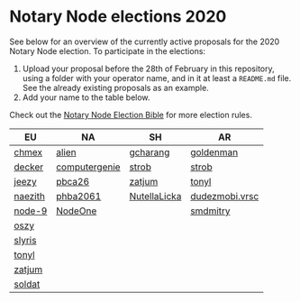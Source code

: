 # Notary Node elections 2020

See below for an overview of the currently active proposals for the 2020 Notary Node election.
To participate in the elections:

1. Upload your proposal before the 28th of February in this repository, using a folder with your operator name, and in it at least a `README.md` file. See the already existing proposals as an example.
2. Add your name to the table below.

Check out the [Notary Node Election Bible](https://github.com/KomodoPlatform/dPoW/blob/dev/doc/bible.md) for more election rules.  


|   EU	|   NA	|   SH	|   AR	|
|---	|---	|---	|---	|
|   [chmex](chmex/README.md)	    |   [alien](alien/README.md)	                |   [gcharang](gcharang/README.md)  |   [goldenman](goldenman/README.md)	|   	
|   [decker](decker/README.md)	    |   [computergenie](computergenie/README.md)	|   [strob](strob/README.md)	    |   [strob](strob/README.md)	        |   	
|   [jeezy](jeezy/README.md)	    |   [pbca26](pbca26/README.md)	                |   [zatjum](zatjum/README.md)	    |   [tonyl](tonyl/README.md)	        |   	
|   [naezith](naezith/README.md)    |   [phba2061](phba2061/README.md)              |   [NutellaLicka](NutellaLicka/README.md)   |   [dudezmobi.vrsc](dudezmobi/README.md)       |       
|   [node-9](node-9/README.md)      |   [NodeOne](NodeOne/README.md)                |       |   [smdmitry](smdmitry/README.md)     |       
|   [oszy](oszy/README.md)          |                                                           |       |       |       
|   [slyris](slyris/README.md)      |                                               |       |       |       
|   [tonyl](tonyl/README.md)        |                                               |       |       |
|   [zatjum](zatjum/README.md)    |       |       |       |
|   [soldat](soldat/README.md)    |       |       |
